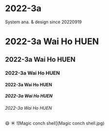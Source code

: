 # 2022-3a
System ana. &amp; design since 20220919
# 2022-3a Wai Ho HUEN
## 2022-3a Wai Ho HUEN
### 2022-3a Wai Ho HUEN
#### 2022-3a Wai Ho HUEN
##### 2022-3a Wai Ho HUEN
###### 2022-3a Wai Ho HUEN

😄 ☀️
![Magic conch shell](Magic conch shell.jpg)
